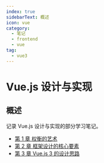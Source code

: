 ```yaml
---
index: true
sidebarText: 概述
icon: vue
category:
  - 笔记
  - frontend
  - vue
tag:
  - vue3
---
```


# Vue.js 设计与实现

## 概述

记录 Vue.js 设计与实现的部分学习笔记。

- [第 1 章 权衡的艺术](./chapter01.md)
- [第 2 章 框架设计的核心要素](./chapter02.md)
- [第 3 章 Vue.js 3 的设计思路](./chapter02.md)
